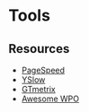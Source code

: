 # Tools

## Resources

* [PageSpeed](https://developers.google.com/speed/pagespeed/)
* [YSlow](https://github.com/marcelduran/yslow)
* [GTmetrix](https://gtmetrix.com/)
* [Awesome WPO](https://github.com/davidsonfellipe/awesome-wpo)

